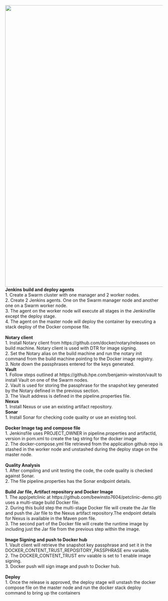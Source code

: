 <img src="https://github.hpe.com/benjamin-winston/Continuous-Delivery-Docker-Java-SpringBoot-Maven/blob/master/Docker_CI-CD.png" width="900"/>
<b>Jenkins build and deploy agents</b><br/>
1. Create a Swarm cluster with one manager and 2 worker nodes.<br/>
2. Create 2 Jenkins agents. One on the Swarm manager node and another one on a Swarm worker node.<br/>
3. The agent on the worker node will execute all stages in the Jenkinsfile except the deploy stage.<br/>
4. The agent on the master node will deploy the container by executing a stack deploy of the Docker compose file.<br/>
<br/>
<b>Notary client</b><br/>
1. Install Notary client from https://github.com/docker/notary/releases on build machine. Notary client is used with DTR for image signing.<br/>
2. Set the Notary alias on the build machine and run the notary init command from the build machine pointing to the Docker image registry.<br/>
3. Note down the passphrases entered for the keys generated. <br/>
<b>Vault</b><br/>
1. Follow steps outlined at https://github.hpe.com/benjamin-winston/vault to install Vault on one of the Swarm nodes.<br/>
2. Vault is used for storing the passphrase for the snapshot key generated by the Notary defined in the previous section.<br/>
3. The Vault address is defined in the pipeline.properties file.<br/>
<b>Nexus</b><br/>
1. Install Nexus or use an existing artifact repository.<br/>
<b>Sonar</b><br/>
1. Install Sonar for checking code quality or use an existing tool.<br/>
<br/>
<b>Docker Image tag and compose file</b><br/>
1. Jenkinsfile uses PROJECT_OWNER in pipeline.properties and artifactId, version in pom.xml to create the tag string for the docker image<br/>
2. The docker-compose.yml file retrieved from the application github repo is stashed in the worker node and unstashed during the deploy stage on the master node.<br/>
<br/>
<b>Quality Analysis</b><br/>
1. After compiling and unit testing the code, the code quality is checked against Sonar.<br/>
2. The file pipeline.properties has the Sonar endpoint details.<br/>
<br/>
<b>Build Jar file, Artifact repository and Docker Image</b><br/>
1. The app(petclinic at https://github.com/bewinsto7604/petclinic-demo.git) uses a multi-stage build Docker file.<br/>
2. During this build step the multi-stage Docker file will create the Jar file and push the Jar file to the Nexus artifact repository.The endpoint details for Nexus is available in the Maven pom file.<br/>
3. The second part of the Docker file will create the runtime image by including just the Jar file from the previous step within the image.<br/>
<br/>
<b>Image Signing and push to Docker hub</b><br/> 
1. Vault client will retrieve the snapshot key passphrase and set it in the DOCKER_CONTENT_TRUST_REPOSITORY_PASSPHRASE env variable.<br/>
2. The DOCKER_CONTENT_TRUST env vaiable is set to 1 enable image signing.<br/>
3. Docker push will sign image and push to Docker hub.<br/>
<br/>
<b>Deploy</b><br/>
1. Once the release is approved, the deploy stage will unstash the docker compose file on the master node and run the docker stack deploy command to bring up the containers<br/>
